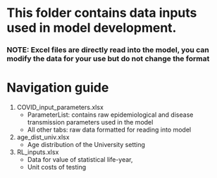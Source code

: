 # This folder contains data inputs used in model development. 
### NOTE: Excel files are directly read into the model, you can modify the data for your use but do not change the format 
# Navigation guide 
1. COVID_input_parameters.xlsx
   - ParameterList: contains raw epidemiological and disease transmission parameters used in the model 
   - All other tabs: raw data formatted for reading into model 
2. age_dist_univ.xlsx
   - Age distribution of the University setting
3. RL_inputs.xlsx
   - Data for value of statistical life-year, 
   - Unit costs of testing


   
   


